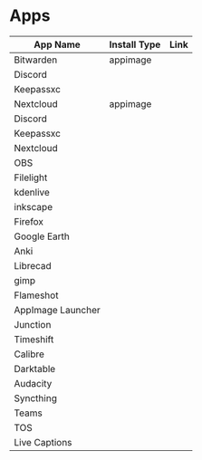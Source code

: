 # Apps


App Name            | Install Type | Link
--------------------|--------------|----------
Bitwarden           | appimage     |
Discord             |              |
Keepassxc           |              |
Nextcloud           | appimage     |
Discord             |              |
Keepassxc           |              |
Nextcloud           |              |
OBS                 |              |
Filelight           |              |
kdenlive            |              |
inkscape            |              |
Firefox             |              |
Google Earth        |              |
Anki                |              |
Librecad            |              |
gimp                |              |
Flameshot           |              |
AppImage Launcher   |              |
Junction            |              |
Timeshift           |              |
Calibre             |              |
Darktable           |              |
Audacity            |              |
Syncthing           |              |
Teams               |              |
TOS                 |              |
Live Captions       |              |
